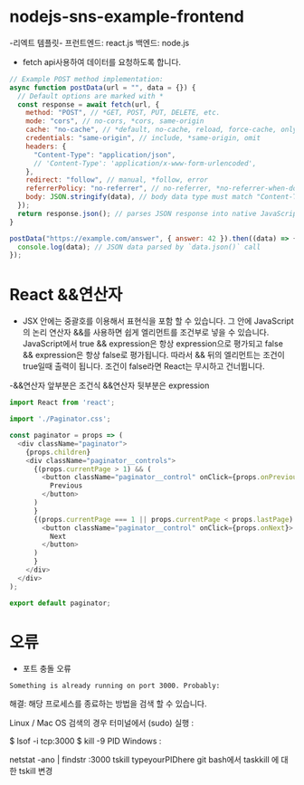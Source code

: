 # nodejs-sns-example-frontend
-리엑트 템플릿-
프런트엔드: react.js
백엔드: node.js

- fetch api사용하여 데이터를 요청하도록 합니다.
```javascript
// Example POST method implementation:
async function postData(url = "", data = {}) {
  // Default options are marked with *
  const response = await fetch(url, {
    method: "POST", // *GET, POST, PUT, DELETE, etc.
    mode: "cors", // no-cors, *cors, same-origin
    cache: "no-cache", // *default, no-cache, reload, force-cache, only-if-cached
    credentials: "same-origin", // include, *same-origin, omit
    headers: {
      "Content-Type": "application/json",
      // 'Content-Type': 'application/x-www-form-urlencoded',
    },
    redirect: "follow", // manual, *follow, error
    referrerPolicy: "no-referrer", // no-referrer, *no-referrer-when-downgrade, origin, origin-when-cross-origin, same-origin, strict-origin, strict-origin-when-cross-origin, unsafe-url
    body: JSON.stringify(data), // body data type must match "Content-Type" header
  });
  return response.json(); // parses JSON response into native JavaScript objects
}

postData("https://example.com/answer", { answer: 42 }).then((data) => {
  console.log(data); // JSON data parsed by `data.json()` call
});
```

# React &&연산자
- JSX 안에는 중괄호를 이용해서 표현식을 포함 할 수 있습니다. 그 안에 JavaScript의 논리 연산자 &&를 사용하면 쉽게 엘리먼트를 조건부로 넣을 수 있습니다.
JavaScript에서 true && expression은 항상 expression으로 평가되고 false && expression은 항상 false로 평가됩니다.
따라서 && 뒤의 엘리먼트는 조건이 true일때 출력이 됩니다. 조건이 false라면 React는 무시하고 건너뜁니다.

-&&연산자 앞부분은 조건식 &&연산자 뒷부분은 expression
```javascript
import React from 'react';

import './Paginator.css';

const paginator = props => (
  <div className="paginator">
    {props.children}
    <div className="paginator__controls">
      {(props.currentPage > 1) && (
        <button className="paginator__control" onClick={props.onPrevious}>
          Previous
        </button>
      )
      }
      {(props.currentPage === 1 || props.currentPage < props.lastPage) && (
        <button className="paginator__control" onClick={props.onNext}>
          Next
        </button>
      )
      }
    </div>
  </div>
);

export default paginator;
```

# 오류
- 포트 충돌 오류

```t
Something is already running on port 3000. Probably:
```
해결: 
해당 프로세스를 종료하는 방법을 검색 할 수 있습니다.

Linux / Mac OS 검색의 경우 터미널에서 (sudo) 실행 :

$ lsof -i tcp:3000
$ kill -9 PID
Windows :

netstat -ano | findstr :3000
tskill typeyourPIDhere 
git bash에서 taskkill 에 대한 tskill 변경